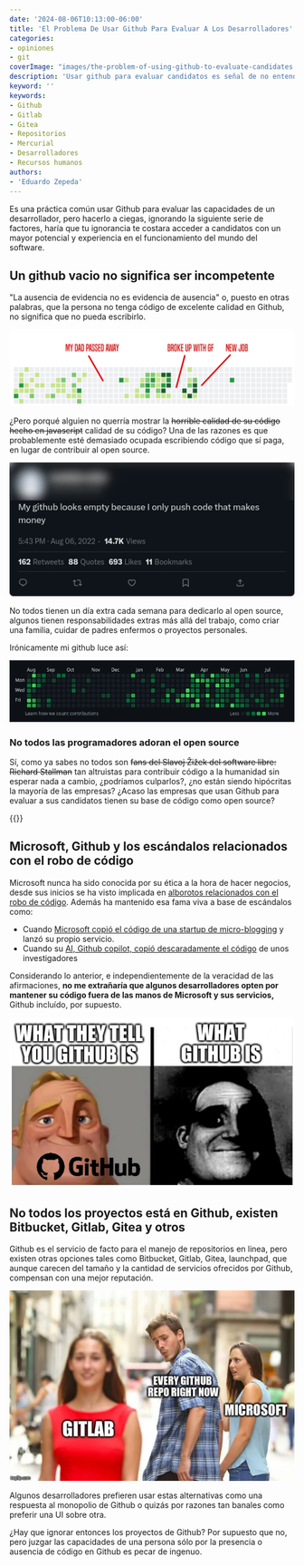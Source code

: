 ```yaml
---
date: '2024-08-06T10:13:00-06:00'
title: 'El Problema De Usar Github Para Evaluar A Los Desarrolladores'
categories:
- opiniones
- git
coverImage: "images/the-problem-of-using-github-to-evaluate-candidates.jpg"
description: 'Usar github para evaluar candidatos es señal de no entender el mundo del software y todos sus matices, hay muchas razones válidas para explicar por qué un desarrollador podría negarse a usar github'
keyword: ''
keywords:
- Github
- Gitlab
- Gitea
- Repositorios
- Mercurial
- Desarrolladores
- Recursos humanos
authors:
- 'Eduardo Zepeda'
---
```



Es una práctica común usar Github para evaluar las capacidades de un desarrollador, pero hacerlo a ciegas, ignorando la siguiente serie de factores, haría que tu ignorancia te costara acceder a candidatos con un mayor potencial y experiencia en el funcionamiento del mundo del software.

## Un github vacio no significa ser incompetente

"La ausencia de evidencia no es evidencia de ausencia" o, puesto en otras palabras, que la persona no tenga código de excelente calidad en Github, no significa que no pueda escribirlo. 

![Esto es sólo una representación de cómo un gráfico de contribución de github puede ser un reflejo de la vida de alguien](images/github-as-past-review-tool.webp "Esto es sólo una representación de cómo un gráfico de contribución de github puede ser un reflejo de la vida de alguien")

¿Pero porqué alguien no querría mostrar la ~~horrible calidad de su código hecho en javascript~~ calidad de su código? Una de las razones es que probablemente esté demasiado ocupada escribiendo código que sí paga, en lugar de contribuir al open source.

![Tweet incendiario que desencadena acaloradas discusiones](images/tweet-push-code-that-makes-money.webp "Tweet incendiario que desencadena acaloradas discusiones")

No todos tienen un día extra cada semana para dedicarlo al open source, algunos tienen responsabilidades extras más allá del trabajo, como criar una familia, cuidar de padres enfermos o proyectos personales.

Irónicamente mi github luce así:

![Contribuciones de Eduardo Zepeda en Github](images/eduardo-zepeda-github.webp "Mis contribuciones en Github")

### No todos las programadores adoran el open source

Sí, como ya sabes no todos son ~~fans del Slavoj Žižek del software libre: Richard Stallman~~ tan altruistas para contribuir código a la humanidad sin esperar nada a cambio, ¿podríamos culparlos?, ¿no están siendo hipócritas la mayoría de las empresas? ¿Acaso las empresas que usan Github para evaluar a sus candidatos tienen su base de código como open source?

{{<ad>}}

## Microsoft, Github y los escándalos relacionados con el robo de código

Microsoft nunca ha sido conocida por su ética a la hora de hacer negocios, desde sus inicios se ha visto implicada en [alborotos relacionados con el robo de código](https://www.wired.com/2012/08/ms-dos-examined-for-thef/#?). Además ha mantenido esa fama viva a base de escándalos como:

- Cuando [Microsoft copió el código de una startup de micro-blogging](https://www.ft.com/content/ab21f416-e9d1-11de-ae43-00144feab49a#?) y lanzó su propio servicio.
- Cuando su [AI, Github copilot, copió descaradamente el código](https://aibusiness.com/responsible-ai/github-s-ai-powered-coding-tool-allegedly-copied-code#?) de unos investigadores

Considerando lo anterior, e independientemente de la veracidad de las afirmaciones, **no me extrañaría que algunos desarrolladores opten por mantener su código fuera de las manos de Microsoft y sus servicios,** Github incluído, por supuesto.

![Meme de github](images/github-meme-invencibles.webp "Github meme de los invencibles")

## No todos los proyectos está en Github, existen Bitbucket, Gitlab, Gitea y otros

Github es el servicio de facto para el manejo de repositorios en linea, pero existen otras opciones tales como Bitbucket, Gitlab, Gitea, launchpad, que aunque carecen del tamaño y la cantidad de servicios ofrecidos por Github, compensan con una mejor reputación.

![Meme que surgió tras la compra de Github por parte de Microsoft](images/meme-github-gitlab.webp "Meme que surgió tras la compra de Github por parte de Microsoft")

Algunos desarrolladores prefieren usar estas alternativas como una respuesta al monopolio de Github o quizás por razones tan banales como preferir una UI sobre otra.

¿Hay que ignorar entonces los proyectos de Github? Por supuesto que no, pero juzgar las capacidades de una persona sólo por la presencia o ausencia de código en Github es pecar de ingenuo.